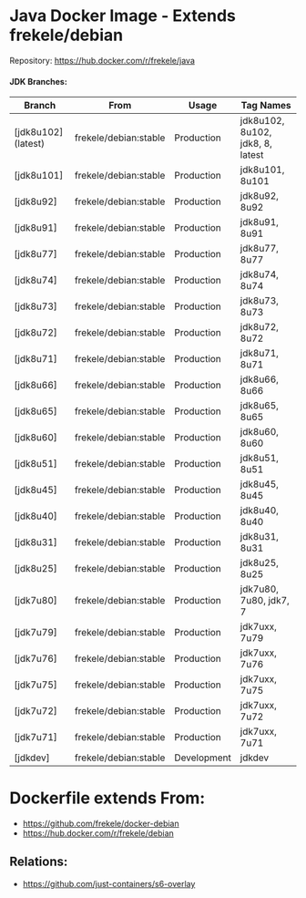 # Java Docker Image - Extends frekele/debian

Repository: https://hub.docker.com/r/frekele/java

#### JDK Branches:
| Branch                | From                     | Usage        | Tag Names                          |
| --------------------- | ------------------------ | ------------ | ---------------------------------- |
| [jdk8u102] (latest)   | frekele/debian:stable    | Production   | jdk8u102, 8u102, jdk8, 8, latest   |
| [jdk8u101]            | frekele/debian:stable    | Production   | jdk8u101, 8u101                    |
| [jdk8u92]             | frekele/debian:stable    | Production   | jdk8u92, 8u92                      |
| [jdk8u91]             | frekele/debian:stable    | Production   | jdk8u91, 8u91                      |
| [jdk8u77]             | frekele/debian:stable    | Production   | jdk8u77, 8u77                      |
| [jdk8u74]             | frekele/debian:stable    | Production   | jdk8u74, 8u74                      |
| [jdk8u73]             | frekele/debian:stable    | Production   | jdk8u73, 8u73                      |
| [jdk8u72]             | frekele/debian:stable    | Production   | jdk8u72, 8u72                      |
| [jdk8u71]             | frekele/debian:stable    | Production   | jdk8u71, 8u71                      |
| [jdk8u66]             | frekele/debian:stable    | Production   | jdk8u66, 8u66                      |
| [jdk8u65]             | frekele/debian:stable    | Production   | jdk8u65, 8u65                      |
| [jdk8u60]             | frekele/debian:stable    | Production   | jdk8u60, 8u60                      |
| [jdk8u51]             | frekele/debian:stable    | Production   | jdk8u51, 8u51                      |
| [jdk8u45]             | frekele/debian:stable    | Production   | jdk8u45, 8u45                      |
| [jdk8u40]             | frekele/debian:stable    | Production   | jdk8u40, 8u40                      |
| [jdk8u31]             | frekele/debian:stable    | Production   | jdk8u31, 8u31                      |
| [jdk8u25]             | frekele/debian:stable    | Production   | jdk8u25, 8u25                      |
| [jdk7u80]             | frekele/debian:stable    | Production   | jdk7u80, 7u80, jdk7, 7             |
| [jdk7u79]             | frekele/debian:stable    | Production   | jdk7uxx, 7u79                      |
| [jdk7u76]             | frekele/debian:stable    | Production   | jdk7uxx, 7u76                      |
| [jdk7u75]             | frekele/debian:stable    | Production   | jdk7uxx, 7u75                      |
| [jdk7u72]             | frekele/debian:stable    | Production   | jdk7uxx, 7u72                      |
| [jdk7u71]             | frekele/debian:stable    | Production   | jdk7uxx, 7u71                      |
| [jdkdev]              | frekele/debian:stable    | Development  | jdkdev                             |


# Dockerfile extends From:
- https://github.com/frekele/docker-debian
- https://hub.docker.com/r/frekele/debian

## Relations:
 - https://github.com/just-containers/s6-overlay


[master]: https://github.com/frekele/docker-java/blob/master/Dockerfile
[master]: https://github.com/frekele/docker-java/blob/master/Dockerfile
[master]: https://github.com/frekele/docker-java/blob/master/Dockerfile
